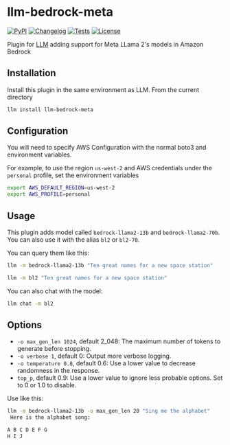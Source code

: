 # llm-bedrock-meta

[![PyPI](https://img.shields.io/pypi/v/llm-bedrock-meta.svg)](https://pypi.org/project/llm-bedrock-meta/)
[![Changelog](https://img.shields.io/github/v/release/flabat/llm-bedrock-meta?include_prereleases&label=changelog)](https://github.com/flabat/llm-bedrock-meta/releases)
[![Tests](https://github.com/flabat/llm-bedrock-meta/workflows/Test/badge.svg)](https://github.com/flabat/llm-bedrock-meta/actions?query=workflow%3ATest)
[![License](https://img.shields.io/badge/license-Apache%202.0-blue.svg)](https://github.com/flabat/llm-bedrock-meta/blob/main/LICENSE)

Plugin for [LLM](https://llm.datasette.io/) adding support for Meta LLama 2's  models in Amazon Bedrock

## Installation

Install this plugin in the same environment as LLM. From the current directory
```bash
llm install llm-bedrock-meta
```
## Configuration

You will need to specify AWS Configuration with the normal boto3 and environment variables.

For example, to use the region `us-west-2` and AWS credentials under the `personal` profile, set the environment variables

```bash
export AWS_DEFAULT_REGION=us-west-2
export AWS_PROFILE=personal
```

## Usage

This plugin adds model called `bedrock-llama2-13b` and `bedrock-llama2-70b`. You can also use it with the alias `bl2` or `bl2-70`.

You can query them like this:

```bash
llm -m bedrock-llama2-13b "Ten great names for a new space station"
```

```bash
llm -m bl2 "Ten great names for a new space station"
```

You can also chat with the model:

```bash
llm chat -m bl2
```

## Options

- `-o max_gen_len 1024`, default 2_048: The maximum number of tokens to generate before stopping.
- `-o verbose 1`, default 0: Output more verbose logging.
- `-o temperature 0.8`, default 0.6: Use a lower value to decrease randomness in the response.
- `top_p`, default 0.9: Use a lower value to ignore less probable options. Set to 0 or 1.0 to disable.

Use like this:
```bash
llm -m bedrock-llama2-13b -o max_gen_len 20 "Sing me the alphabet"
 Here is the alphabet song:

A B C D E F G
H I J
```

